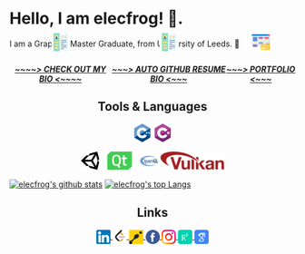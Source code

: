 <h1 id="hello-i-am-elecfrog-">Hello, I am elecfrog! 👋.</h1>
<p>I am a Graphics Master Graduate, from University of Leeds. 🚀</p>

<div align="center" style="display:flex ; align-items:center; justify-content: space-evenly; width:100% ; height: 30px">
    <a href="#">
        <img height="32" src="./assets/cv.png"/>
        <h5 style="font-weight: 700"> ~~~~> CHECK OUT MY BIO <~~~~ </h5>
    </a>
    <a href="#">
        <img height="32" src="./assets/cv.png"/>
        <h5 style="font-weight: 700"> ~~~> AUTO GITHUB RESUME BIO <~~~ </h5>
    </a>
    <a href="#">
        <img height="32" src="./assets/portfolio.png"/>
        <h5 style="font-weight: 700"> ~~~> PORTFOLIO <~~~ </h5>
    </a>
</div>

<br/>

<div align="center">
    <h2> Tools & Languages </h2>
</div>

<p align="center">
    <code><img height="32" src="./assets/cpp.png"></code>
    <code><img height="32" src="./assets/csharp.png"></code>
</p>

<p align="center">
    <code><img height="32" src="./assets/unityengine.png"></code>
    <code><img height="32" src="./assets/qt.png"></code>
    <code><img height="32" src="./assets/opengl.png"></code>
    <code><img height="32" src="./assets/vulkan.png"></code>
</p>


[![elecfrog's github stats](https://github-readme-stats.vercel.app/api?username=elecfrog&count_private=true&include_all_commits=true&theme=radical)](https://github.com/elecfrog?tab=repositories)
[![elecfrog's top Langs](https://github-readme-stats.vercel.app/api/top-langs/?username=elecfrog&theme=tokyonight&layout=compact)](https://github.com/elecfrog?tab=repositories)


<div align="center">
    <h2> Links </h2>
</div>

<p align="center">
    <a href="https://www.linkedin.com/in/fanxiang-zhou-914a12284/" target="_blank">
        <img align="center" alt="elecfrog | LinkedIn" width="25px" src="./assets/linkedin.png"/>
    </a>
    <a href="https://leetcode.com/elecfrog/" target="_blank">
        <img align="center" alt="elecfrog | Leetcode" width="25px" src="./assets/leetcode.png"/>
    </a>
    <a href="https://www.codewars.com/users/elecfrog" target="_blank">
        <img align="center" alt="elecfrog | Codewars" width="25px" src="./assets/codingame.png"/>
    </a>
    <a href="#" target="_blank">
        <img align="center" alt="elecfrog | Facebook" width="25px" src="./assets/facebook.png"/>
    </a>
    <a href="#" target="_blank">
        <img align="center" alt="elecfrog | Instagram" width="25px" src="./assets/instagram.png"/>
    </a>
    <a href="#" target="_blank">
        <img align="center" alt="elecfrog | ResearchGate" width="25px" src="./assets/researchgate.png"/>
    </a>
    <a href="#" target="_blank">
        <img align="center" alt="elecfrog | Google Scholar" width="25px" src="./assets/scholar.png"/>
    </a>
</p>


[github]: https://github.com/elecfrog/elecfrog/
[linkedin]: https://www.linkedin.com/in/fanxiang-zhou-914a12284/
